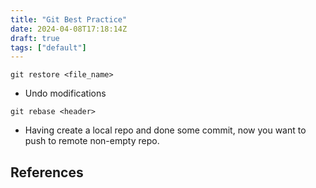 ```yaml
---
title: "Git Best Practice"
date: 2024-04-08T17:18:14Z
draft: true
tags: ["default"]
---
```


`git restore <file_name>`
- Undo modifications

`git rebase <header>`
- Having create a local repo and done some commit, now you want to push to remote non-empty repo.


## References